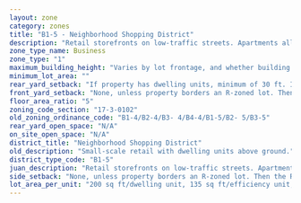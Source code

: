 ```yaml
---
layout: zone
category: zones
title: "B1-5 - Neighborhood Shopping District"
description: "Retail storefronts on low-traffic streets. Apartments allowed above the ground floor."
zone_type_name: Business
zone_type: "1"
maximum_building_height: "Varies by lot frontage, and whether building has ground-floor commercial space. (See 17-3-0408)"
minimum_lot_area: ""
rear_yard_setback: "If property has dwelling units, minimum of 30 ft. If its rear property line borders the side property line of an R-zoned lot, the rear setback must equal the side setback of the R-zoned lot. If rear line borders the R lot&#39;s rear line, setback must be at least 16 ft."
front_yard_setback: "None, unless property borders an R-zoned lot. Then the front setback must be at least 50% of the R lot&#39;s front setback. (See 17-3-0404.)"
floor_area_ratio: "5"
zoning_code_section: "17-3-0102"
old_zoning_ordinance_code: "B1-4/B2-4/B3- 4/B4-4/B1-5/B2- 5/B3-5"
rear_yard_open_space: "N/A"
on_site_open_space: "N/A"
district_title: "Neighborhood Shopping District"
old_description: "Small-scale retail with dwelling units above ground."
district_type_code: "B1-5"
juan_description: "Retail storefronts on low-traffic streets. Apartments allowed above the ground floor."
side_setback: "None, unless property borders an R-zoned lot. Then the R lot&#39;s front setback applies."
lot_area_per_unit: "200 sq ft/dwelling unit, 135 sq ft/efficiency unit, 100 sq ft/SRO unit"
---
```

